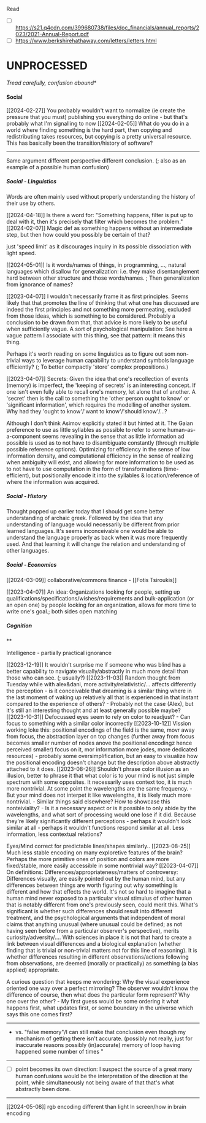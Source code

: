 

Read
- [ ] https://s21.q4cdn.com/399680738/files/doc_financials/annual_reports/2023/2021-Annual-Report.pdf
- [ ] https://www.berkshirehathaway.com/letters/letters.html

# UNPROCESSED
*Tread carefully, confusion abound**

#### Social
[[2024-02-27]]
You probably wouldn't want to normalize (ie create the pressure that you must) publishing you everything do online - but that's probably what I'm signalling to now
[[2024-02-05]]
What do you do in a world where finding something is the hard part, then copying and redistributing takes resources, but copying is a pretty universal resource. This has basically been the transition/history of software?

---
Same argument different perspective different conclusion. (; also as an example of a possible human confusion)

##### Social - Linguistics
Words are often mainly used without properly understanding the history of their use by others.

[[2024-04-18]]
Is there a word for: "Something happens, filter is put up to deal with it, then it's precisely that filter which becomes the problem."
[[2024-02-07]]
Magic def as something happens without an intermediate step, but then how could you possibly be certain of that?

just 'speed limit' as it discourages inquiry in its possible dissociation with light speed.

[[2024-05-01]]
Is it words/names of things, in programming, ..., natural languages which disallow for generalization: i.e. they make disentanglement hard between other structure and those words/names. ; Then generalization from ignorance of names?

[[2023-04-07]]
I wouldn't necessarily frame it as first principles. Seems likely that that promotes the line of thinking that what one has discussed are indeed the first principles and not something more permeating, excluded from those ideas, which is something to be considered. Probably a conclusion to be drawn from that, that advice is more likely to be useful when sufficiently vague. A sort of psychological manipulation: See here a vague pattern I associate with this thing, see that pattern: it means this thing.

Perhaps it's worth reading on some linguistics as to figure out som non-trivial ways to leverage human capability to understand symbols language efficiently? (; To better compactly 'store' complex propositions.)

[[2023-04-07]]
Secrets: Given the idea that one's recollection of events (memory) is imperfect, the 'keeping of secrets' is an interesting concept. If one isn't even fully able to recall one's memory, let alone that of another. A 'secret' then is the call to something the 'other person ought to know' or 'significant information', which requires the modelling of another system. Why had they 'ought to know'/'want to know'/'should know'/...?

Although I don't think Asimov explicitly stated it but hinted at it. The Gaian preference to use as little syllables as possible to refer to some human-as-a-component seems revealing in the sense that as little information ad possible is used as to not have to disambiguate constantly (through multiple possible reference options). Optimizing for efficiency in the sense of low information density, and computational efficiency in the sense of realizing when ambiguity will exist, and allowing for more information to be used as to not have to use computation in the form of transformations (time-efficient), but positionally encode it into the syllables & location/reference of where the information was acquired.

##### Social - History
Thought popped up earlier today that I should get some better understanding of archaic greek. Followed by the idea that any understanding of language would necessarily be different from prior learned languages. It's seems inconceivable one would be able to understand the language properly as back when it was more frequently used. And that learning it will change the relation and understanding of other languages.

##### Social - Economics
[[2024-03-09]]
collaborative/commons finance - [[Fotis Tsiroukis]]

[[2023-04-07]]
An idea: Organizations looking for people, setting up qualifications/specifications/wishes/requirements and bulk-application (or an open one) by people looking for an organization, allows for more time to write one's goal.; both sides open matching
##### Cognition
**

Intelligence - partially practical ignorance

[[2023-12-19]]
It wouldn't surprise me if someone who was blind has a better capability to navigate visually/abstractly in much more detail than those who can see. (; usually?)
[[2023-11-03]]
Random thought from Tuesday while with alex&dani, more activity/relativistic/... affects differently the perception - is it conceivable that dreaming is a similar thing where in the last moment of waking up relatively all that is experienced in that instant compared to the experience of others? - Probably not the case (Alex), but it's still an interesting thought and at least generally possible maybe?
[[2023-10-31]]
Defocussed eyes seem to rely on color to readjust? - Can focus to something with a similar color incorrectly
[[2023-10-12]]
Vission working loke this: positional encodings of the field is the same, movr away from focus, the abstraction layer on top changes (further away from focus becomes smaller number of nodes anove the positional encodingz hence perceived smaller) focus on it, mor information more jodes, more dedicated resources) - probably some oversimplification, but an easy to visualize how the positional encoding doesn't change but the description above abstractly attached to it does.
[[2023-08-26]]
Shouldn't phrase color illusion as an illusion, better to phrase it that what color is to your mind is not just simple spectrum with some opposites. It necessarily uses context too, it is much more nontrivial. At some point the wavelengths are the same frequency. - But your mind does not interpet it like wavelengths, it is likely much more nontrivial. - Similar things said elsewhere? How to showcase this nonteiviality? - Is it a necessary aspect or is it possible to only abide by the wavelengths, and what sort of processing would one lose if it did. Because they're likely significantly different perceptions - perhaps it wouldn't look similar at all - perhaps it wouldn't functions respond similar at all. Less information, less contextual relations?

Eyes/Mind correct for predictable lines/shapes similarly..
[[2023-08-25]]
Much less stable encoding on many exploretive features of the brain? Perhaps the more primitive ones of position and colors are more fixed/stable, more easily accessible in some nontrivial way?
[[2023-04-07]]
On definitions: Differences/appropriateness/matters of controversy: Differences visually, are easily pointed out by the human mind, but any differences between things are worth figuring out why something is different and how that effects the world. It's not so hard to imagine that a human mind never exposed to a particular visual stimulus of other human that is notably different from one's previously seen, could merit this. What's significant is whether such differences should result into different treatment, and the psychological arguments that independent of moral claims that anything unusual (where unusual could be defined; as not having seen before from a particular observer's perspective), merits curiosity/adversity/.... With sciences in  place it is not that hard to create a link between visual differences and a biological explanation (whether finding that is trivial or non-trivial matters not for this line of reasoning). It is whether differences resulting in different observations/actions following from observations, are deemed (morally or practically) as something (a bias applied) appropriate.

A curious question that keeps me wondering: Why the visual experience oriented one way over a perfect mirroring? The observer wouldn't know the difference of course, then what does the particular form represent? Why one over the other? - My first guess would be some ordering it what happens first, what updates first, or some boundary in the universe which says this one comes first?

---
  - vs. "false memory"/I can still make that conclusion even though my mechanism of getting there isn't accurate.  (possibly not really, just for inaccurate reasons possibly (in)accurate) memory of loop having happened some number of times "

---

- [ ] point becomes its own direction: I suspect the source of a great many human confusions would be the interpretation of the direction at the point, while simultaneously not being aware of that that's what abstractly been done.

---

[[2024-05-08]]
rgb encoding different than light ln screen/how in brain encoding